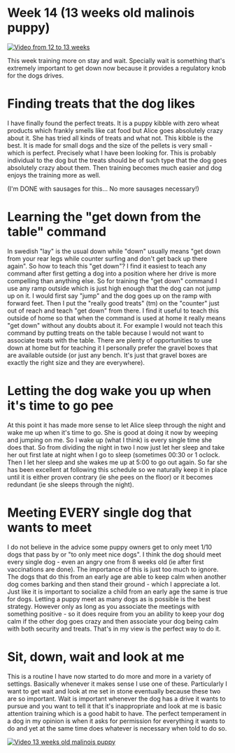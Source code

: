 # Week 14 (13 weeks old malinois puppy)

[![Video from 12 to 13 weeks](https://img.youtube.com/vi/fBrmMHLpnQ4/0.jpg)](https://www.youtube.com/watch?v=fBrmMHLpnQ4)

This week training more on stay and wait. Specially wait is something that's extremely important to get down now because it provides a regulatory knob for the dogs drives. 

# Finding treats that the dog likes
I have finally found the perfect treats. It is a puppy kibble with zero wheat products which frankly smells like cat food but Alice goes absolutely crazy about it. She has tried all kinds of treats and what not. This kibble is the best. It is made for small dogs and the size of the pellets is very small - which is perfect. Precisely what I have been looking for. This is probably individual to the dog but the treats should be of such type that the dog goes absolutely crazy about them. Then training becomes much easier and dog enjoys the training more as well.

(I'm DONE with sausages for this... No more sausages necessary!)

# Learning the "get down from the table" command
In swedish "lay" is the usual down while "down" usually means "get down from your rear legs while counter surfing and don't get back up there again". So how to teach this "get down"? I find it easiest to teach any command after first getting a dog into a position where her drive is more compelling than anything else. So for training the "get down" command I use any ramp outside which is just high enough that the dog can not jump up on it. I would first say "jump" and the dog goes up on the ramp with forward feet. Then I put the "really good treats" (tm) on the "counter" just out of reach and teach "get down" from there. I find it useful to teach this outside of home so that when the command is used at home it really means "get down" without any doubts about it. For example I would not teach this command by putting treats on the table because I would not want to associate treats with the table. There are plenty of opportunities to use down at home but for teaching it I personally prefer the gravel boxes that are available outside (or just any bench. It's just that gravel boxes are exactly the right size and they are everywhere). 

# Letting the dog wake you up when it's time to go pee
At this point it has made more sense to let Alice sleep through the night and wake me up when it's time to go. She is good at doing it now by weeping and jumping on me. So I wake up (what I think) is every single time she does that. So from dividing the night in two I now just let her sleep and take her out first late at night when I go to sleep (sometimes 00:30 or 1 oclock. Then I let her sleep and she wakes me up at 5:00 to go out again. So far she has been excellent at following this schedule so we naturally keep it in place until it is either proven contrary (ie she pees on the floor) or it becomes redundant (ie she sleeps through the night). 

# Meeting EVERY single dog that wants to meet
I do not believe in the advice some puppy owners get to only meet 1/10 dogs that pass by or "to only meet nice dogs". I think the dog should meet every single dog - even an angry one from 8 weeks old (ie after first vaccinations are done). The importance of this is just too much to ignore. The dogs that do this from an early age are able to keep calm when another dog comes barking and then stand their ground - which I appreciate a lot. Just like it is important to socialize a child from an early age the same is true for dogs. Letting a puppy meet as many dogs as is possible is the best strategy. However only as long as you associate the meetings with something positive - so it does require from you an ability to keep your dog calm if the other dog goes crazy and then associate your dog being calm with both security and treats. That's in my view is the perfect way to do it. 

# Sit, down, wait and look at me
This is a routine I have now started to do more and more in a variety of settings. Basically whenever it makes sense I use one of these. Particularly I want to get wait and look at me set in stone eventually because these two are so important. Wait is important whenever the dog has a drive it wants to pursue and you want to tell it that it's inappropriate and look at me is basic attention training which is a good habit to have. The perfect temperament in a dog in my opinion is when it asks for permission for everything it wants to do and yet at the same time does whatever is necessary when told to do so. 

[![Video 13 weeks old malinois puppy](https://img.youtube.com/vi/gW-lCZi7Vvw/0.jpg)](https://www.youtube.com/watch?v=gW-lCZi7Vvw)


